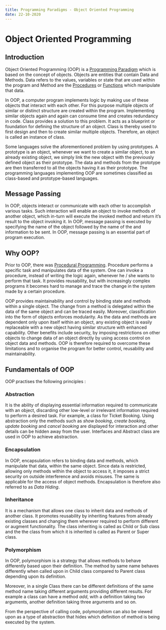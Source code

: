 ```yaml
---
title: Programming Paradigms - Object Oriented Programming
date: 22-10-2020
---
```


# Object Oriented Programming

## Introduction

Object Oriented Programming (OOP) is a [Programming Paradigm](/blogs/programming-paradigms-what-are-programming-paradigms) which is based on the concept of objects. Objects are entities that contain Data and Methods. Data refers to the values, variables or state that are used within the program and Method are the [Procedures](/blogs/programming-paradigms-procedural-programming) or [Functions](/blogs/programming-paradigms-functional-programming) which manipulate that data.

In OOP, a computer program implements logic by making use of these objects that interact with each other. For this purpose multiple objects of similar or distinct structure are created within the program. Implementing similar objects again and again can consume time and creates redundancy in code. Class provides a solution to this problem. It acts as a blueprint or foundation for defining the structure of an object. Class is thereby used to first design and then to create similar multiple objects. Therefore, an object is called an instance of class.

Some languages solve the aforementioned problem by using prototypes. A prototype is an object, whenever we want to create a similar object, to an already existing object, we simply link the new object with the previously defined object as their prototype. The data and methods from the prototype are then transferred to all the objects having it as their prototype. The programming languages implementing OOP are sometimes classified as class-based and prototype-based languages.

## Message Passing

In OOP, objects interact or communicate with each other to accomplish various tasks. Such interaction will enable an object to invoke methods of another object, which in-turn will execute the invoked method and return it’s result to the object invoking it. In OOP, message passing is executed by specifying the name of the object followed by the name of the and information to be sent. In OOP, message passing is an essential part of program execution.

## Why OOP?

Prior to OOP, there was [Procedural Programming](/blogs/programming-paradigms-procedural-programming). Procedure performs a specific task and manipulates data of the system. One can invoke a procedure, instead of writing the logic again, whenever he / she wants to perform that task. It provides reusability, but with increasingly complex programs it becomes hard to manage and trace the change in the system made by a certain procedure.

OOP provides maintainability and control by binding state and methods within a single object. The change from a method is delegated within the data of the same object and can be traced easily. Moreover, classification into the form of objects enforces modularity. As the data and methods are dependent only upon itself within an object, any existing object is easily replaceable with a new object having similar structure with enhanced capability. Other benefits include security, by imposing restrictions on other objects to change data of an object directly by using access control on object data and methods. OOP is therefore required to overcome these limitations and to organise the program for better control, reusability and maintainability.

## Fundamentals of OOP

OOP practises the following principles :

### Abstraction

It is the ability of displaying essential information required to communicate with an object, discarding other low-level or irrelevant information required to perform a desired task. For example, a class for Ticket Booking. Using abstraction only the methods such as _show booking_, _create booking_, _update booking_ and _cancel booking_ are displayed for interaction and other details can be hidden away from the user. Interfaces and Abstract class are used in OOP to achieve abstraction.

### Encapsulation

In OOP, encapsulation refers to binding data and methods, which manipulate that data, within the same object. Since data is restricted, allowing only methods within the object to access it, it imposes a strict security on outside interference and avoids misuses. The same is applicable for the access of object methods. Encapsulation is therefore also referred to as _Data Hiding_.

### Inheritance

It is a mechanism that allows one class to inherit data and methods of another class. It promotes reusability by inheriting features from already existing classes and changing them wherever required to perform different or augment functionality. The class inheriting is called as Child or Sub class and the the class from which it is inherited is called as Parent or Super class.

### Polymorphism

In OOP, polymorphism is a strategy that allows methods to behave differently based upon their definition. The method by same name behaves differently when called upon in Child class compared to Parent class depending upon its definition.

Moreover, in a single Class there can be different definitions of the same method name taking different arguments providing different results. For example a class can have a method _add_, with a definition taking two arguments, another definition taking three arguments and so on.

From the perspective of calling code, polymorphism can also be viewed upon as a type of abstraction that hides which definition of method is being executed by the system.

